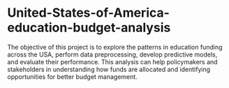# United-States-of-America-education-budget-analysis
The objective of this project is to explore the patterns in education funding across the USA, perform data preprocessing, develop predictive models, and evaluate their performance. This analysis can help policymakers and stakeholders in understanding how funds are allocated and identifying opportunities for better budget management.
